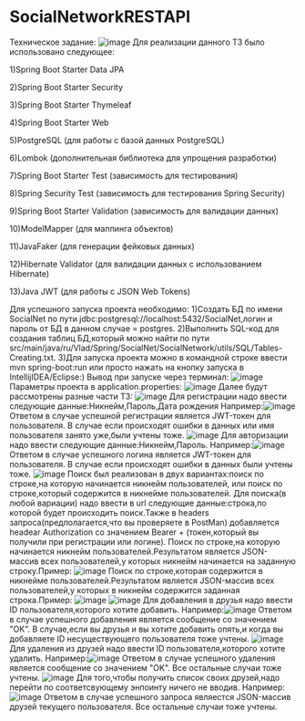 # SocialNetworkRESTAPI
Техническое задание:
![image](https://github.com/Vlad35/SocialNetworkRESTAPI/assets/90512038/a215dfdd-4379-4179-b67e-ba8fc655bcfa)
Для реализации данного ТЗ было использовано следующее:

1)Spring Boot Starter Data JPA

2)Spring Boot Starter Security

3)Spring Boot Starter Thymeleaf

4)Spring Boot Starter Web

5)PostgreSQL (для работы с базой данных PostgreSQL)

6)Lombok (дополнительная библиотека для упрощения разработки)

7)Spring Boot Starter Test (зависимость для тестирования)

8)Spring Security Test (зависимость для тестирования Spring Security)

9)Spring Boot Starter Validation (зависимость для валидации данных)

10)ModelMapper (для маппинга объектов)

11)JavaFaker (для генерации фейковых данных)

12)Hibernate Validator (для валидации данных с использованием Hibernate)

13)Java JWT (для работы с JSON Web Tokens)

Для успешного запуска проекта необходимо:
    1)Создать БД по имени SocialNet по пути jdbc:postgresql://localhost:5432/SocialNet,логин и пароль от БД в данном случае = postgres.
    2)Выполнить SQL-код для создания таблиц БД,который можно найти по пути src/main/java/ru/Vlad/Spring/SocialNet/SocialNetwork/utils/SQL/Tables-Creating.txt.
    3)Для запуска проекта можно в командной строке ввести mvn spring-boot:run или просто нажать на кнопку запуска в IntellijIDEA/Eclipse:)
Вывод при запуске через терминал:
![image](https://github.com/Vlad35/SocialNetworkRESTAPI/assets/90512038/cbbde492-c38d-4f82-a3dc-2bc88e63f3d7)
Параметры проекта в application.properties:
![image](https://github.com/Vlad35/SocialNetworkRESTAPI/assets/90512038/a9e6bb41-9cb4-4de5-b686-3abcc3d12301)
Далее будут рассмотрены разные части ТЗ:
![image](https://github.com/Vlad35/SocialNetworkRESTAPI/assets/90512038/86da1d6d-705c-401d-b7ab-95f81976f2da)
Для регистрации надо ввести следующие данные:Никнейм,Пароль,Дата рождения
Например:![image](https://github.com/Vlad35/SocialNetworkRESTAPI/assets/90512038/36d26e90-a350-4b63-aad5-15c9896c9853)
Ответом в случае успешной регистрации является JWT-токен для пользователя.
В случае если происходят ошибки в данных или имя пользователя занято уже,были учтены тоже.
![image](https://github.com/Vlad35/SocialNetworkRESTAPI/assets/90512038/932fb4b5-90f7-4fe5-85f5-9b18912bc9bc)
Для авторизации надо ввести следующие данные:Никнейм,Пароль.
Например:![image](https://github.com/Vlad35/SocialNetworkRESTAPI/assets/90512038/be9db66a-5ca8-453c-befb-a59d14a3c589)
Ответом в случае успешного логина является JWT-токен для пользователя.
В случае если происходят ошибки в данных были учтены тоже.
![image](https://github.com/Vlad35/SocialNetworkRESTAPI/assets/90512038/5341fd3f-4fe3-4c6c-93f1-d0cae494bd2c)
Поиск был реализован в двух вариантах:поиск по строке,на которую начинается никнейм пользователей, или поиск по строке,который содержится в никнейме пользователей.
Для поиска(в любой вариации) надо ввести в url следующие данные:строка,по которой будет происходить поиск.Также в headers запроса(предполагается,что вы проверяете в PostMan) добавляется headear Authorization со значением Bearer + (токен,который  вы получили при регистрации или логине).
Поиск по строке,на которую начинается никнейм пользователей.Результатом является JSON-массив всех пользователей,у которых никнейм начинается на заданную строку.Пример:
![image](https://github.com/Vlad35/SocialNetworkRESTAPI/assets/90512038/68df1eea-8e7a-4ae7-9f46-49a6a531bc50)
Поиск по строке,которая содержится в никнейме пользователей.Результатом является JSON-массив всех пользователей,у которых в никнейм содержится заданная строка.Пример:
![image](https://github.com/Vlad35/SocialNetworkRESTAPI/assets/90512038/e126d166-fd94-4fb3-b47e-f84b705790dc)
![image](https://github.com/Vlad35/SocialNetworkRESTAPI/assets/90512038/6e22c5a3-dcb5-45ba-a38c-41fd83e6dd35)
Для добавления в друзья надо ввести ID пользователя,которого хотите добавить.
Например:![image](https://github.com/Vlad35/SocialNetworkRESTAPI/assets/90512038/4f85302a-131e-4a20-8db7-59b9e1d68201)
Ответом в случае успешного добавления является сообщение со значением "OK".
В случае,если вы друзья и вы хотите добавить опять,и когда вы добавляете ID несуществующего пользователя тоже учтены.
![image](https://github.com/Vlad35/SocialNetworkRESTAPI/assets/90512038/a21e25aa-43c3-4e13-9460-62dbfb3bb366)
Для удаления из друзей надо ввести ID пользователя,которого хотите удалить.
Например:![image](https://github.com/Vlad35/SocialNetworkRESTAPI/assets/90512038/0eab5500-f99a-4ebf-b883-675226e703d3)
Ответом в случае успешного удаления является сообщение со значением "OK".
Все остальные случаи тоже учтены.
![image](https://github.com/Vlad35/SocialNetworkRESTAPI/assets/90512038/151fe743-7162-4524-bed1-e4f30c13f744)
Для того,чтобы получить список своих друзей,надо перейти по соответсвующему энпоинту ничего не вводив.
Например:![image](https://github.com/Vlad35/SocialNetworkRESTAPI/assets/90512038/779eb47a-4f69-4e47-ab1c-b3ce308c61b4)
Ответом в случае успешного запроса являестся JSON-массив друзей текущего пользователя.
Все остальные случаи тоже учтены.



